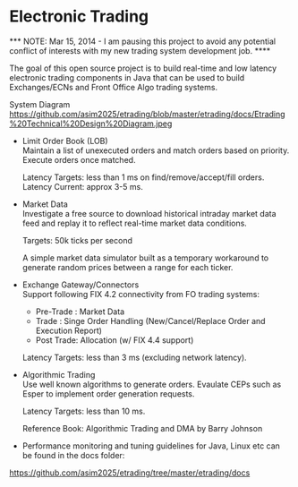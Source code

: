 Electronic Trading
========

*** NOTE: Mar 15, 2014 - I am pausing this project to avoid any potential conflict of interests with my new trading system development job. ****


The goal of this open source project is to build real-time and low latency electronic trading components in Java that can be used to build Exchanges/ECNs and Front Office Algo trading systems.  

System Diagram  
https://github.com/asim2025/etrading/blob/master/etrading/docs/Etrading%20Technical%20Design%20Diagram.jpeg


* Limit Order Book (LOB)  
  Maintain a list of unexecuted orders and match orders based on priority. Execute orders once matched.  

  Latency Targets: less than 1 ms on find/remove/accept/fill orders.
  Latency Current: approx 3-5 ms.


* Market Data  
  Investigate a free source to download historical intraday market data feed and replay it to reflect
  real-time market data conditions.

  Targets: 50k ticks per second

  A simple market data simulator built as a temporary workaround to generate random prices between a 
  range for each ticker.
  
  
* Exchange Gateway/Connectors  
  Support following FIX 4.2 connectivity from FO trading systems:
  * Pre-Trade : Market Data
  * Trade : Singe Order Handling (New/Cancel/Replace Order and Execution Report)
  * Post Trade: Allocation (w/ FIX 4.4 support)

  Latency Targets: less than 3 ms (excluding network latency).


* Algorithmic Trading  
  Use well known algorithms to generate orders.  Evaulate CEPs such as Esper to implement order generation requests.

  Latency Targets: less than 10 ms.

  Reference Book: Algorithmic Trading and DMA by Barry Johnson
  
  
* Performance monitoring and tuning guidelines for Java, Linux etc can be found in the docs folder:

https://github.com/asim2025/etrading/tree/master/etrading/docs
